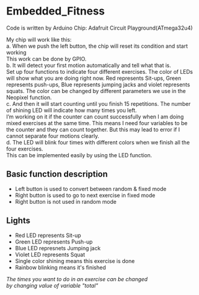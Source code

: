 # Embedded_Fitness
Code is written by Arduino
Chip: Adafruit Circuit Playground(ATmega32u4)

My chip will work like this:  
a.	When we push the left button, the chip will reset its condition and start working  
This work can be done by GPIO.  
b.	It will detect your first motion automatically and tell what that is.  
  Set up four functions to indicate four different exercises. The color of LEDs will show what you are doing right now. Red represents Sit-ups, Green represents push-ups, Blue represents jumping jacks and violet represents squats. The color can be changed by different parameters we use in the Neopixel function.  
c.	And then it will start counting until you finish 15 repetitions. The number of shining LED will indicate how many times you left.   
I’m working on it if the counter can count successfully when I am doing mixed exercises at the same time. This means I need four variables to be the counter and they can count together. But this may lead to error if I cannot separate four motions clearly.  
d.	The LED will blink four times with different colors when we finish all the four exercises.  
  This can be implemented easily by using the LED function.
  
## Basic function description                        
* Left button is used to convert between random & fixed mode  
* Right button is used to go to next exercise in fixed mode   
* Right button is not used in random mode   
  
## Lights  
* Red   LED represents Sit-up                                 
* Green LED represents Push-up                                
* Blue  LED represnets Jumping jack                           
* Violet LED represents Squat                                 
* Single color shining means this exercise is done            
* Rainbow blinking means it's finished                       
  
*The times you want to do in an exercise can be changed      
  by changing value of variable "total"*             

